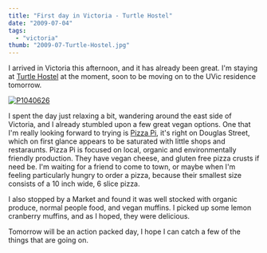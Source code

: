 ```yaml
---
title: "First day in Victoria - Turtle Hostel"
date: "2009-07-04"
tags:
  - "victoria"
thumb: "2009-07-Turtle-Hostel.jpg"
---
```


I arrived in Victoria this afternoon, and it has already been great. I'm staying at [Turtle Hostel](http://www.turtlehostel.ca/) at the moment, soon to be moving on to the UVic residence tomorrow.

[![P1040626](images/5066973508_9a750e383b.jpg)](http://www.flickr.com/photos/prairiev/5066973508/ "P1040626 by MeShellG, on Flickr")

I spent the day just relaxing a bit, wandering around the east side of Victoria, and I already stumbled upon a few great vegan options. One that I'm really looking forward to trying is [Pizza Pi](http://www.pizzapi.ca/), it's right on Douglas Street, which on first glance appears to be saturated with little shops and restaraunts. Pizza Pi is focused on local, organic and environmentally friendly production. They have vegan cheese, and gluten free pizza crusts if need be. I'm waiting for a friend to come to town, or maybe when I'm feeling particularly hungry to order a pizza, because their smallest size consists of a 10 inch wide, 6 slice pizza.

I also stopped by a Market and found it was well stocked with organic produce, normal people food, and vegan muffins. I picked up some lemon cranberry muffins, and as I hoped, they were delicious.

Tomorrow will be an action packed day, I hope I can catch a few of the things that are going on.
